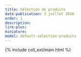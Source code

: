 ```yaml
---
title: Sélection de produits
date-publication: 3 juillet 2016
order: 1
description:
lire-plus:
miniature:
model: default-selection-produits
---
```


<!-- ******************************** -->
<!-- **** intro rayon **** -->

<!-- 
xxxxxxxxxxxxxxxxxxxxxxxxxxxxxxxxxxxxxxxxxxxxxxxxxxxxxxxxxxxxxxxxxxxxxxxxxxxxxxxxxxxxxxxxxxxxxxxxxxxxxxxxxxxxxxxxxxxxxxxxxxxxxxxxxxxxxxxxxxxxxxxxxxxxxxxxxxxxxxxxxxxxxxxxxxxxxxxxxxxxxxxxxxxxxxxxxxxxxxxxxxxxxxxxxxxxxxxxxxxxxxxxxxxxxxxxxxxxxxxxxxxxxxxxxxxxxxxxxxxxxxxxxxxxxxxxxxxxxxxxxx
 -->
<!-- **** fin intro rayon ********* -->
<!-- ****************************** -->
<!--fin-excerpt-->

{% include coll_ext/main.html %}

